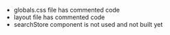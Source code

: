 - globals.css file has commented code
- layout file has commented code
- searchStore component is not used and not built yet
